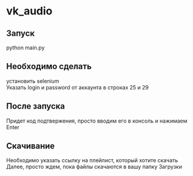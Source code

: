 # vk_audio
<h2>Запуск</h2>
python main.py
<h2>Необходимо сделать</h2>
установить selenium<br>
Указать login и password от аккаунта в строках 25 и 29
<h2>После запуска</h2>
Придет код подтвержения, просто вводим его в консоль и нажимаем Enter
<h2>Скачивание</h2>
Необходимо указать ссылку на плейлист, который хотите скачать<br>
Далее, просто ждем, пока файлы скачаются в вашу папку Загрузки


